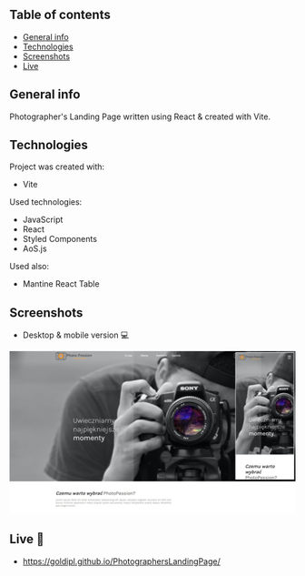 ## Table of contents

- [General info](#general-info)
- [Technologies](#technologies)
- [Screenshots](#screenshots)
- [Live](#live-star2)

## General info

Photographer's Landing Page written using React & created with Vite.

## Technologies

Project was created with:

- Vite

Used technologies:

- JavaScript
- React
- Styled Components
- AoS.js

Used also:

- Mantine React Table

## Screenshots

- Desktop & mobile version :computer:

![screenshot](./screenshots/screenshot01.jpg)

## Live :star2:

- https://goldipl.github.io/PhotographersLandingPage/
